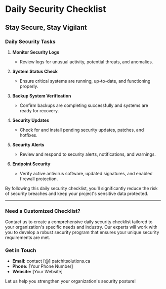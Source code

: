 # Daily Security Checklist

## Stay Secure, Stay Vigilant

### Daily Security Tasks

1. **Monitor Security Logs**
   - Review logs for unusual activity, potential threats, and anomalies.

2. **System Status Check**
   - Ensure critical systems are running, up-to-date, and functioning properly.

3. **Backup System Verification**
   - Confirm backups are completing successfully and systems are ready for recovery.

4. **Security Updates**
   - Check for and install pending security updates, patches, and hotfixes.

5. **Security Alerts**
   - Review and respond to security alerts, notifications, and warnings.

6. **Endpoint Security**
   - Verify active antivirus software, updated signatures, and enabled firewall protection.

By following this daily security checklist, you'll significantly reduce the risk of security breaches and keep your project's sensitive data protected.

---

### Need a Customized Checklist?

Contact us to create a comprehensive daily security checklist tailored to your organization's specific needs and industry. Our experts will work with you to develop a robust security program that ensures your unique security requirements are met.

### Get in Touch

- **Email:** contact [@] patchitsolutions.ca
- **Phone:** [Your Phone Number]
- **Website:** [Your Website]

Let us help you strengthen your organization's security posture!